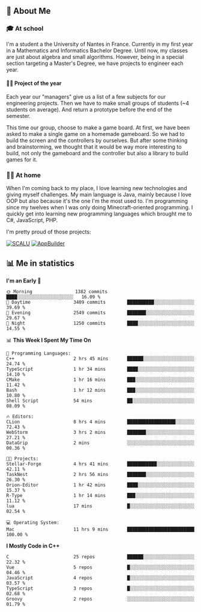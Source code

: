## 👀 About Me

### 🎓 At school

I'm a student a the University of Nantes in France. Currently in my first year in a Mathematics and Informatics Bachelor Degree. Until now, my classes are just about algebra and small algorithms. However, being in a special section targeting a Master's Degree, we have projects to engineer each year. 

#### 🔧🔬 Project of the year

Each year our "managers" give us a list of a few subjects for our engineering projects. Then we have to make small groups of students (~4 students on average). And return a prototype before the end of the semester.

This time our group, choose to make a game board. At first, we have been asked to make a single game on a homemade gameboard. So we had to build the screen and the controllers by ourselves. 
But after some thinking and brainstorming, we thought that it would be way more interesting to build, not only the gameboard and the controller but also a library to build games for it.

### 👨‍💻 At home

When I'm coming back to my place, I love learning new technologies and giving myself challenges. My main language is Java, mainly because I love OOP but also because it's the one I'm the most used to. I'm programming since my twelves when I was only doing Minecraft-oriented programming.  I quickly get into learning new programming languages which brought me to C#, JavaScript, PHP. 

I'm pretty proud of those projects:

[![SCALU](https://github-readme-stats.vercel.app/api/pin?username=renardfute&repo=SCALU)](https://github.com/renardfute/scalu)
[![AppBuilder](https://github-readme-stats.vercel.app/api/pin?username=pulsedev2&repo=AppBuilder)](https://github.com/pulsedev2/AppBuilder)

## 📊 Me in statistics
<!--START_SECTION:waka-->
**I'm an Early 🐤** 

```text
🌞 Morning                1382 commits        ████░░░░░░░░░░░░░░░░░░░░░   16.09 % 
🌆 Daytime                3409 commits        ██████████░░░░░░░░░░░░░░░   39.69 % 
🌃 Evening                2549 commits        ███████░░░░░░░░░░░░░░░░░░   29.67 % 
🌙 Night                  1250 commits        ████░░░░░░░░░░░░░░░░░░░░░   14.55 % 
```


📊 **This Week I Spent My Time On** 

```text
💬 Programming Languages: 
C++                      2 hrs 45 mins       ██████░░░░░░░░░░░░░░░░░░░   24.74 % 
TypeScript               1 hr 34 mins        ████░░░░░░░░░░░░░░░░░░░░░   14.10 % 
CMake                    1 hr 16 mins        ███░░░░░░░░░░░░░░░░░░░░░░   11.42 % 
Bash                     1 hr 12 mins        ███░░░░░░░░░░░░░░░░░░░░░░   10.80 % 
Shell Script             54 mins             ██░░░░░░░░░░░░░░░░░░░░░░░   08.09 % 

🔥 Editors: 
CLion                    8 hrs 4 mins        ██████████████████░░░░░░░   72.43 % 
WebStorm                 3 hrs 2 mins        ███████░░░░░░░░░░░░░░░░░░   27.21 % 
DataGrip                 2 mins              ░░░░░░░░░░░░░░░░░░░░░░░░░   00.36 % 

🐱‍💻 Projects: 
Stellar-Forge            4 hrs 41 mins       ███████████░░░░░░░░░░░░░░   42.11 % 
TaskNest                 2 hrs 56 mins       ███████░░░░░░░░░░░░░░░░░░   26.30 % 
Orion-Editor             1 hr 42 mins        ████░░░░░░░░░░░░░░░░░░░░░   15.37 % 
R-Type                   1 hr 14 mins        ███░░░░░░░░░░░░░░░░░░░░░░   11.12 % 
lua                      17 mins             █░░░░░░░░░░░░░░░░░░░░░░░░   02.54 % 

💻 Operating System: 
Mac                      11 hrs 9 mins       █████████████████████████   100.00 % 
```

**I Mostly Code in C++** 

```text
C                        25 repos            ██████░░░░░░░░░░░░░░░░░░░   22.32 % 
Vue                      5 repos             █░░░░░░░░░░░░░░░░░░░░░░░░   04.46 % 
JavaScript               4 repos             █░░░░░░░░░░░░░░░░░░░░░░░░   03.57 % 
TypeScript               3 repos             █░░░░░░░░░░░░░░░░░░░░░░░░   02.68 % 
Groovy                   2 repos             ░░░░░░░░░░░░░░░░░░░░░░░░░   01.79 % 
```




<!--END_SECTION:waka-->
